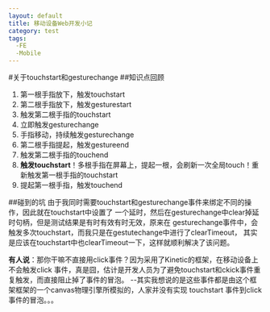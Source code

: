 ```yaml
---
layout: default
title: 移动设备Web开发小记
category: test
tags:
  -FE
  -Mobile
---
```

#关于touchstart和gesturechange
##知识点回顾
1. 第一根手指放下，触发touchstart
2. 第二根手指放下，触发gesturestart 
3. 触发第二根手指的touchstart 
4. 立即触发gesturechange 
5. 手指移动，持续触发gesturechange
6. 第二根手指提起，触发gestureend
7. 触发第二根手指的touchend 
8. **触发touchstart**！多根手指在屏幕上，提起一根，会刷新一次全局touch！重新触发第一根手指的touchstart
8. 提起第一根手指，触发touchend 

##碰到的坑
由于我同时需要touchstart和gesturechange事件来绑定不同的操作，因此就在touchstart中设置了
一个延时，然后在gesturechange中clear掉延时句柄，但是测试结果是有时有效有时无效，原来在
gesturechange事件中，会触发多次touchstart，而我只是在gestutechange中进行了clearTimeout，
其实是应该在touchstart中也clearTimeout一下，这样就顺利解决了该问题。

**有人说**：那你干嘛不直接用click事件？因为采用了Kinetic的框架，在移动设备上不会触发click
事件，真是囧，估计是开发人员为了避免touchstart和ckick事件重复触发，而直接阻止掉了事件的冒泡。
--其实我想说的是这些事件都是由这个框架框架的一个canvas物理引擎所模拟的，人家并没有实现
touchstart 事件到click事件的冒泡。。。

